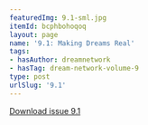```yaml
---
featuredImg: 9.1-sml.jpg
itemId: bcphbohoqoq
layout: page
name: '9.1: Making Dreams Real'
tags:
- hasAuthor: dreamnetwork
- hasTag: dream-network-volume-9
type: post
urlSlug: '9.1'
---
```

<a href="../files/pdfs/Volume_9/9.1-Dream-Network-Journal_Volume-9_No-1.pdf" download="">Download issue 9.1</a>